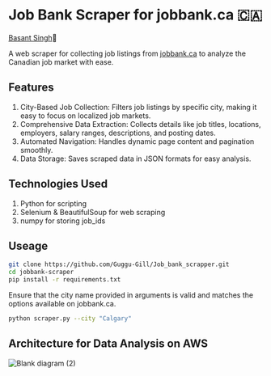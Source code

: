# Job Bank Scraper for jobbank.ca 🇨🇦
[Basant Singh](https://www.linkedin.com/in/basantsingh1000/)🦁

A web scraper for collecting job listings from [jobbank.ca](https://www.jobbank.gc.ca) to analyze the Canadian job market with ease.

## Features
1. City-Based Job Collection: Filters job listings by specific city, making it easy to focus on localized job markets.
2. Comprehensive Data Extraction: Collects details like job titles, locations, employers, salary ranges, descriptions, and posting dates.
3. Automated Navigation: Handles dynamic page content and pagination smoothly.
4. Data Storage: Saves scraped data in JSON formats for easy analysis.

## Technologies Used
1. Python for scripting
2. Selenium & BeautifulSoup for web scraping
3. numpy for storing job_ids


## Useage

``` bash
git clone https://github.com/Guggu-Gill/Job_bank_scrapper.git
cd jobbank-scraper
pip install -r requirements.txt
```


Ensure that the city name provided in arguments is valid and matches the options available on jobbank.ca.

```bash
python scraper.py --city "Calgary" 
```

## Architecture for Data Analysis on AWS

![Blank diagram (2)](https://github.com/user-attachments/assets/de3384d7-3d9e-4eb4-bb95-5f8e2862586a)


